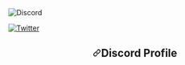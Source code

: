 <img alt="Discord" src="https://camo.githubusercontent.com/6a3b47cb0ddbde72a36232b81d9586d12b0af4e70529deadc5adade136c86ee4/68747470733a2f2f696d672e736869656c64732e696f2f62616467652f446973636f72642532312d2532333732383944412e7376673f7374796c653d666f722d7468652d6261646765266c6f676f3d646973636f7264266c6f676f436f6c6f723d7768697465" data-canonical-src="https://img.shields.io/badge/Discord%21-%237289DA.svg?style=for-the-badge&amp;logo=discord&amp;logoColor=white" style="max-width: 100%;">

<a href="https://twitter.com/Xflick3" rel="nofollow"><img alt="Twitter" src="https://camo.githubusercontent.com/c202b5f6c9dfd60b1a2207e06d799c386aba4b582320e7e2d1ee65dcdec6b6aa/68747470733a2f2f696d672e736869656c64732e696f2f62616467652f405365727570732d2532333144413146322e7376673f7374796c653d666f722d7468652d6261646765266c6f676f3d54776974746572266c6f676f436f6c6f723d7768697465" data-canonical-src="https://img.shields.io/badge/@Serups-%231DA1F2.svg?style=for-the-badge&amp;logo=Twitter&amp;logoColor=white" style="max-width: 100%;"></a>

<h2 align="center" dir="auto"><a id="user-content-discord-profile" class="anchor" aria-hidden="true" href="#discord-profile"><svg class="octicon octicon-link" viewBox="0 0 16 16" version="1.1" width="16" height="16" aria-hidden="true"><path fill-rule="evenodd" d="M7.775 3.275a.75.75 0 001.06 1.06l1.25-1.25a2 2 0 112.83 2.83l-2.5 2.5a2 2 0 01-2.83 0 .75.75 0 00-1.06 1.06 3.5 3.5 0 004.95 0l2.5-2.5a3.5 3.5 0 00-4.95-4.95l-1.25 1.25zm-4.69 9.64a2 2 0 010-2.83l2.5-2.5a2 2 0 012.83 0 .75.75 0 001.06-1.06 3.5 3.5 0 00-4.95 0l-2.5 2.5a3.5 3.5 0 004.95 4.95l1.25-1.25a.75.75 0 00-1.06-1.06l-1.25 1.25a2 2 0 01-2.83 0z"></path></svg></a>Discord Profile</h2>

